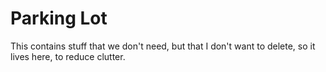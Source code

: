 # Parking Lot

This contains stuff that we don't need, but that I don't want to delete,
so it lives here, to reduce clutter.